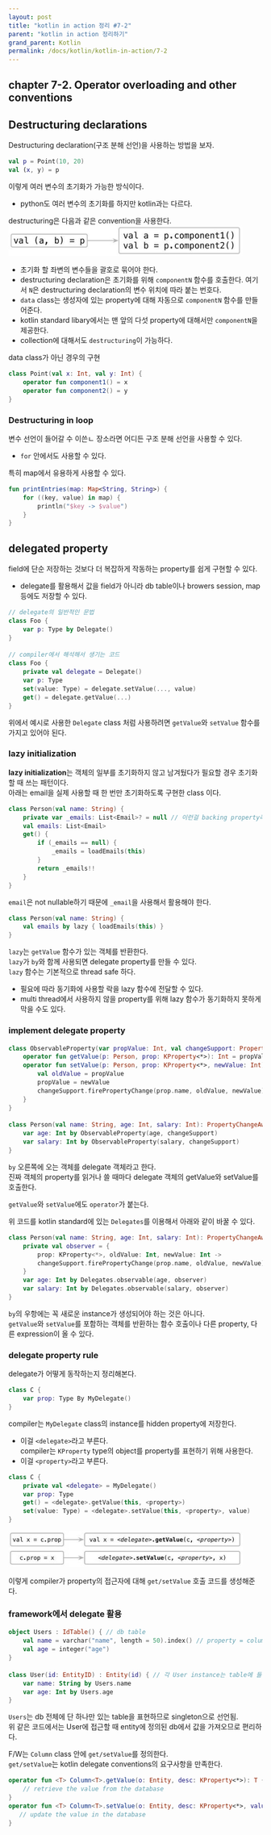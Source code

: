 ```yaml
---
layout: post
title: "kotlin in action 정리 #7-2"
parent: "kotlin in action 정리하기"
grand_parent: Kotlin
permalink: /docs/kotlin/kotlin-in-action/7-2
---
```


## chapter 7-2. Operator overloading and other conventions

## Destructuring declarations

Destructuring declaration(구조 분해 선언)을 사용하는 방법을 보자.  
```kotlin
val p = Point(10, 20)
val (x, y) = p
```

이렇게 여러 변수의 초기화가 가능한 방식이다.
- python도 여러 변수의 초기화를 하지만 kotlin과는 다르다.

destructuring은 다음과 같은 convention을 사용한다.  
![destructuring](/images/post/kotlin_in_action/7_1.JPG)

- 초기화 할 좌변의 변수들을 괄호로 묶어야 한다.
- destructuring declaration은 초기화를 위해 `componentN` 함수를 호출한다. 여기서 `N`은 destructuring declaration의 변수 위치에 따라 붙는 번호다.
- `data` class는 생성자에 있는 property에 대해 자동으로 `componentN` 함수를 만들어준다.
- kotlin standard libary에서는 맨 앞의 다섯 property에 대해서만 `componentN`을 제공한다.  
- collection에 대해서도 `destructuring`이 가능하다.

data class가 아닌 경우의 구현
```kotlin
class Point(val x: Int, val y: Int) {
    operator fun component1() = x
    operator fun component2() = y
}
```

### Destructuring in loop

변수 선언이 들어갈 수 이쓴ㄴ 장소라면 어디든 구조 분해 선언을 사용할 수 있다.  
- `for` 안에서도 사용할 수 있다.

특히 map에서 유용하게 사용할 수 있다.
```kotlin
fun printEntries(map: Map<String, String>) {
    for ((key, value) in map) {
        println("$key -> $value")
    }
}
```

## delegated property

field에 단순 저장하는 것보다 더 복잡하게 작동하는 property를 쉽게 구현할 수 있다.  
- delegate를 활용해서 값을 field가 아니라 db table이나 browers session, map 등에도 저장할 수 있다.

```kotlin
// delegate의 일반적인 문법
class Foo {
    var p: Type by Delegate()
}

// compiler에서 해석해서 생기는 코드
class Foo {
    private val delegate = Delegate()
    var p: Type
    set(value: Type) = delegate.setValue(..., value)
    get() = delegate.getValue(...)
}
```

위에서 예시로 사용한 `Delegate` class 처럼 사용하려면 `getValue`와 `setValue` 함수를 가지고 있어야 된다.  

### lazy initialization

**lazy initialization**는 객체의 일부를 초기화하지 않고 남겨뒀다가 필요할 경우 초기화할 때 쓰는 패턴이다.  
아래는 email을 실제 사용할 때 한 번만 초기화하도록 구현한 class 이다.  
```kotlin
class Person(val name: String) {
    private var _emails: List<Email>? = null // 이런걸 backing property라고 함.
    val emails: List<Email>
    get() {
        if (_emails == null) {
            _emails = loadEmails(this)
        }
        return _emails!!
    }
}
```

`email`은 not nullable하기 때문에 `_email`을 사용해서 활용해야 한다.  
```kotlin
class Person(val name: String) {
    val emails by lazy { loadEmails(this) }
}
```

`lazy`는 `getValue` 함수가 있는 객체를 반환한다.  
`lazy`가 `by`와 함께 사용되면 delegate property를 만들 수 있다.  
`lazy` 함수는 기본적으로 thread safe 하다.  
- 필요에 따라 동기화에 사용할 락을 lazy 함수에 전달할 수 있다.
- multi thread에서 사용하지 않을 property를 위해 lazy 함수가 동기화하지 못하게 막을 수도 있다.

### implement delegate property

```kotlin
class ObservableProperty(var propValue: Int, val changeSupport: PropertyChangeSupport) {
    operator fun getValue(p: Person, prop: KProperty<*>): Int = propValue
    operator fun setValue(p: Person, prop: KProperty<*>, newValue: Int) { // KProp은 나중에 다룸. name을 가져올 수 있다는 것만 알자.
        val oldValue = propValue
        propValue = newValue
        changeSupport.firePropertyChange(prop.name, oldValue, newValue) // noti하기 위한 따로 구현된 함수라고만 생각하자
    }
}

class Person(val name: String, age: Int, salary: Int): PropertyChangeAware() {
    var age: Int by ObservableProperty(age, changeSupport)
    var salary: Int by ObservableProperty(salary, changeSupport)
}
```

`by` 오른쪽에 오는 객체를 delegate 객체라고 한다.  
진짜 객체의 property를 읽거나 쓸 때마다 delegate 객체의 getValue와 setValue를 호출한다.  

`getValue`와 `setValue`에도 `operator`가 붙는다.  

위 코드를 kotlin standard에 있는 `Delegates`를 이용해서 아래와 같이 바꿀 수 있다.  
```kotlin
class Person(val name: String, age: Int, salary: Int): PropertyChangeAware() {
    private val observer = {
        prop: KProperty<*>, oldValue: Int, newValue: Int ->
        changeSupport.firePropertyChange(prop.name, oldValue, newValue)
    }
    var age: Int by Delegates.observable(age, observer)
    var salary: Int by Delegates.observable(salary, observer)
}
```

`by`의 우항에는 꼭 새로운 instance가 생성되어야 하는 것은 아니다.  
`getValue`와 `setValue`를 포함하는 객체를 반환하는 함수 호출이나 다른 property, 다른 expression이 올 수 있다.

### delegate property rule

delegate가 어떻게 동작하는지 정리해본다.  
```kotlin
class C {
    var prop: Type By MyDelegate()
}
```

compiler는 `MyDelegate` class의 instance를 hidden property에 저장한다.  
- 이걸 `<delegate>`라고 부른다.  
compiler는 `KProperty` type의 object를 property를 표현하기 위해 사용한다.  
- 이걸 `<property>`라고 부른다.

```kotlin
class C {
    private val <delegate> = MyDelegate()
    var prop: Type
    get() = <delegate>.getValue(this, <property>)
    set(value: Type) = <delegate>.setValue(this, <property>, value)
}
```

![delegate](/images/post/kotlin_in_action/7_2.JPG)

이렇게 compiler가 property의 접근자에 대해 `get/setValue` 호출 코드를 생성해준다.  

### framework에서 delegate 활용

```kotlin
object Users : IdTable() { // db table
    val name = varchar("name", length = 50).index() // property = column
    val age = integer("age")
}

class User(id: EntityID) : Entity(id) { // 각 User instance는 table에 들어있는 구체적인 entity에 해당
    var name: String by Users.name
    var age: Int by Users.age
}
```

`Users`는 db 전체에 단 하나만 있는 table을 표현하므로 singleton으로 선언됨.  
위 같은 코드에서는 User에 접근할 때 entity에 정의된 db에서 값을 가져오므로 편리하다.  

F/W는 `Column` class 안에 `get/setValue`를 정의한다.  
`get/setValue`는 kotlin delegate conventions의 요구사항을 만족한다.  
```kotlin
operator fun <T> Column<T>.getValue(o: Entity, desc: KProperty<*>): T {
    // retrieve the value from the database
}
operator fun <T> Column<T>.setValue(o: Entity, desc: KProperty<*>, value: T) {
   // update the value in the database
}
```